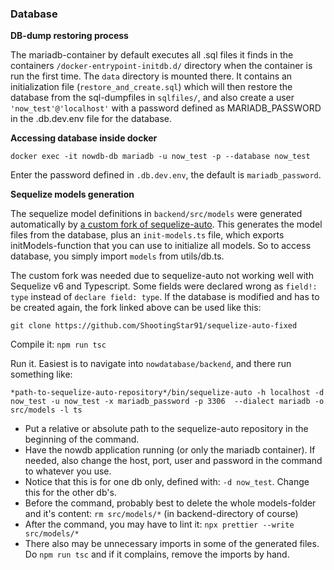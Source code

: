 
### Database

**DB-dump restoring process** 

The mariadb-container by default executes all .sql files it finds in the containers `/docker-entrypoint-initdb.d/` directory when the container is run the first time. The `data` directory is mounted there. It contains an initialization file (`restore_and_create.sql`) which will then restore the database from the sql-dumpfiles in `sqlfiles/`, and also create a user `'now_test'@'localhost'` with a password defined as MARIADB_PASSWORD in the .db.dev.env file for the database.

**Accessing database inside docker**

`docker exec -it nowdb-db mariadb -u now_test -p --database now_test` 

Enter the password defined in `.db.dev.env`, the default is `mariadb_password`. 

**Sequelize models generation**

The sequelize model definitions in `backend/src/models` were generated automatically by [a custom fork of sequelize-auto](https://github.com/ShootingStar91/sequelize-auto-fixed). This generates the model files from the database, plus an `init-models.ts` file, which exports initModels-function that you can use to initialize all models. So to access database, you simply import `models` from utils/db.ts. 

The custom fork was needed due to sequelize-auto not working well with Sequelize v6 and Typescript. Some fields were declared wrong as `field!: type` instead of `declare field: type`. If the database is modified and has to be created again, the fork linked above can be used like this:

`git clone https://github.com/ShootingStar91/sequelize-auto-fixed`

Compile it: `npm run tsc`

Run it. Easiest is to navigate into `nowdatabase/backend`, and there run something like:

`*path-to-sequelize-auto-repository*/bin/sequelize-auto -h localhost -d now_test -u now_test -x mariadb_password -p 3306  --dialect mariadb -o src/models -l ts`

* Put a relative or absolute path to the sequelize-auto repository in the beginning of the command.
* Have the nowdb application running (or only the mariadb container). If needed, also change the host, port, user and password in the command to whatever you use.
* Notice that this is for one db only, defined with: `-d now_test`. Change this for the other db's.
* Before the command, probably best to delete the whole models-folder and it's content: `rm src/models/*` (in backend-directory of course)
* After the command, you may have to lint it: `npx prettier --write src/models/*`
* There also may be unnecessary imports in some of the generated files. Do `npm run tsc` and if it complains, remove the imports by hand. 
